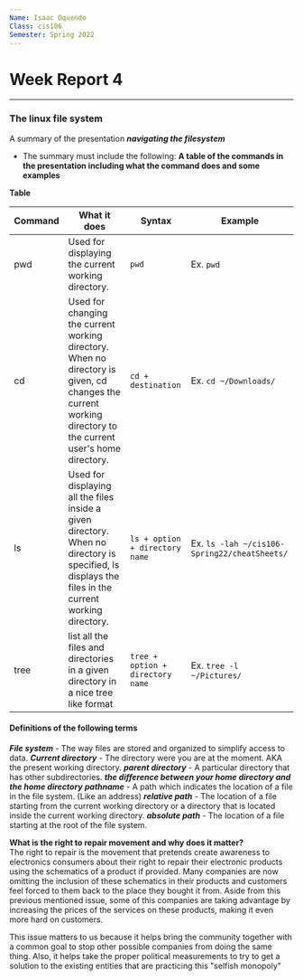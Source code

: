 ```yaml
---
Name: Isaac Oquendo
Class: cis106
Semester: Spring 2022
---
```


# Week Report 4
---
### The linux file system

A summary of the presentation **_navigating the filesystem_** 
<br>
 - The summary must include the following:
**A table of the commands in the presentation including what the command does and some examples**

**Table**

| Command |	What it does	| Syntax| 	Example |
| -------| ------ | ------ | ----- |
| pwd | Used for displaying the current working directory. | `pwd` | Ex. `pwd` |
|cd | Used for changing the current working directory. When no directory is given, cd changes the current working directory to the current user's home directory.| `cd + destination` | Ex. `cd ~/Downloads/` |
| ls | Used for displaying all the files inside a given directory. When no directory is specified, ls displays the files in the current working directory. | `ls + option + directory name` | Ex. `ls -lah ~/cis106-Spring22/cheatSheets/ ` |
| tree |  list all the files and directories in a given directory in a nice tree like format | `tree + option + directory name` | Ex. `tree -l ~/Pictures/`|

#### Definitions of the following terms
_**File system**_ - The way files are stored and organized to simplify access to data.
_**Current directory**_ - The directory were you are at the moment. AKA the present working directory.
_**parent directory**_ - A particular directory that has other subdirectories.
_**the difference between your home directory and the home directory**_
_**pathname**_ - A path which indicates the location of a file in the file system. (Like an address)
_**relative path**_ - The location of a file starting from the current working directory or a directory that is located inside the current working directory.
_**absolute path**_ - The location of a file starting at the root of the file system. 
<br>

**What is the right to repair movement and why does it matter?**
<br>
The right to repair is the movement that pretends create awareness to electronics consumers about their right to repair their electronic products using the schematics of a product if provided. Many companies are now omitting the inclusion of these schematics in their products and customers feel forced to them back to the place they bought it from. Aside from this previous mentioned issue, some of this companies are taking advantage by increasing the prices of the services on these products, making it even more hard on customers. 

This issue matters to us because it helps bring the community together with a common goal to stop other possible companies from doing the same thing. Also, it helps take the proper political measurements to try to get a solution to the existing entities that are practicing this "selfish monopoly"
